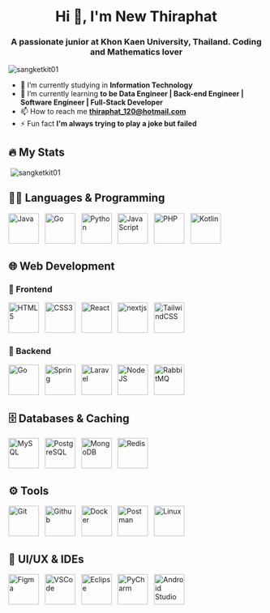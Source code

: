 <h1 align="center">Hi 👋, I'm New Thiraphat</h1>
<h3 align="center">A passionate junior at Khon Kaen University, Thailand. Coding and Mathematics lover</h3>

<p align="left"> 
  <img src="https://komarev.com/ghpvc/?username=sangketkit01&label=Profile%20views&color=0e75b6&style=flat" alt="sangketkit01" />
</p>

- 🔭 I’m currently studying in **Information Technology**
- 🌱 I’m currently learning **to be Data Engineer | Back-end Engineer | Software Engineer | Full-Stack Developer**
- 📫 How to reach me **thiraphat_120@hotmail.com**
- ⚡ Fun fact **I'm always trying to play a joke but failed**

## 🔥 My Stats
<p>&nbsp;<img align="center" src="https://github-readme-stats.vercel.app/api?username=sangketkit01&show_icons=true&locale=en" alt="sangketkit01" /></p>


## 🧑‍💻 Languages & Programming
<p align="left"> 
  <img src="https://skillicons.dev/icons?i=java&theme=dark" alt="Java" width="60"/> &nbsp; 
  <img src="https://skillicons.dev/icons?i=go&theme=dark" alt="Go" width="60"/> &nbsp; 
  <img src="https://skillicons.dev/icons?i=py&theme=dark" alt="Python" width="60"/> &nbsp; 
  <img src="https://skillicons.dev/icons?i=js&theme=dark" alt="JavaScript" width="60"/> &nbsp; 
  <img src="https://skillicons.dev/icons?i=php&theme=dark" alt="PHP" width="60"/> &nbsp;
  <img src="https://skillicons.dev/icons?i=kotlin&theme=dark" alt="Kotlin" width="60"/>
</p>


## 🌐 Web Development
### 🔹 Frontend
<p align="left"> 
  <img src="https://skillicons.dev/icons?i=html&theme=dark" alt="HTML5" width="60"/> &nbsp; 
  <img src="https://skillicons.dev/icons?i=css&theme=dark" alt="CSS3" width="60"/> &nbsp; 
  <img src="https://skillicons.dev/icons?i=react&theme=dark" alt="React" width="60"/> &nbsp; 
  <img src="https://skillicons.dev/icons?i=nextjs&theme=dark" alt="nextjs" width="60"/>  &nbsp; 
  <img src="https://skillicons.dev/icons?i=tailwind&theme=dark" alt="TailwindCSS" width="60"/> &nbsp; 
</p>

### 🔹 Backend
<p align="left"> 
  <img src="https://skillicons.dev/icons?i=go&theme=dark" alt="Go" width="60"/> &nbsp; 
  <img src="https://skillicons.dev/icons?i=spring&theme=dark" alt="Spring" width="60"/> &nbsp; 
  <img src="https://skillicons.dev/icons?i=laravel&theme=dark" alt="Laravel" width="60"/> &nbsp; 
  <img src="https://skillicons.dev/icons?i=nodejs&theme=dark" alt="NodeJS" width="60"/> &nbsp; 
  <img src="https://skillicons.dev/icons?i=rabbitmq&theme=dark" alt="RabbitMQ" width="60"/> &nbsp; 
</p>


## 🗄️ Databases & Caching
<p align="left"> 
  <img src="https://skillicons.dev/icons?i=mysql&theme=dark" alt="MySQL" width="60"/> &nbsp; 
  <img src="https://skillicons.dev/icons?i=postgres&theme=dark" alt="PostgreSQL" width="60"/> &nbsp; 
  <img src="https://skillicons.dev/icons?i=mongodb&theme=dark" alt="MongoDB" width="60"/> &nbsp; 
  <img src="https://skillicons.dev/icons?i=redis&theme=dark" alt="Redis" width="60"/> &nbsp; 
</p>


## ⚙️ Tools
<p align="left"> 
  <img src="https://skillicons.dev/icons?i=git&theme=dark" alt="Git" width="60"/> &nbsp; 
  <img src="https://skillicons.dev/icons?i=github&theme=dark" alt="Github" width="60"/> &nbsp; 
  <img src="https://skillicons.dev/icons?i=docker&theme=dark" alt="Docker" width="60"/> &nbsp; 
  <img src="https://skillicons.dev/icons?i=postman&theme=dark" alt="Postman" width="60"/> &nbsp; 
  <img src="https://skillicons.dev/icons?i=linux&theme=dark" alt="Linux" width="60"/> &nbsp; 
</p>

## 🎨 UI/UX & IDEs
<p align="left"> 
 <img src="https://skillicons.dev/icons?i=figma&theme=dark" alt="Figma" width="60"/> &nbsp; 
 <img src="https://skillicons.dev/icons?i=vscode&theme=dark" alt="VSCode" width="60"/> &nbsp; 
 <img src="https://skillicons.dev/icons?i=eclipse&theme=dark" alt="Eclipse" width="60"/> &nbsp;  
 <img src="https://skillicons.dev/icons?i=pycharm&theme=dark" alt="PyCharm" width="60"/> &nbsp;  
 <img src="https://skillicons.dev/icons?i=androidstudio&theme=dark" alt="Android Studio" width="60"/> &nbsp;  
</p>



